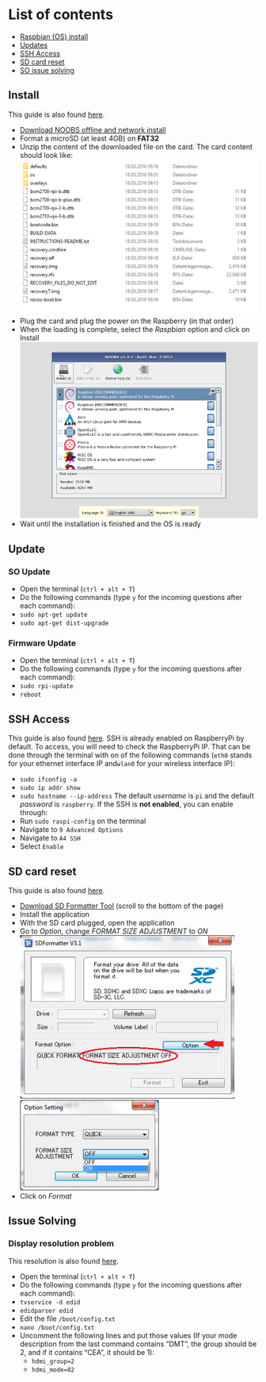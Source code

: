 # List of contents
* [Raspbian (OS) install](#install)
* [Updates](#update)
* [SSH Access](#ssh-access)
* [SD card reset](#sd-card-reset)
* [SO issue solving](#issue-solving)

## Install

This guide is also found [here](https://www.raspberrypi.org/documentation/installation/noobs.md).
* [Download NOOBS offline and network install](https://www.raspberrypi.org/downloads/noobs/)
* Format a microSD (at least 4GB) on **FAT32**
* Unzip the content of the downloaded file on the card. The card content should look like:
![SD card content](images/noobfiles.png)
* Plug the card and plug the power on the Raspberry (in that order)
* When the loading is complete, select the *Raspbian* option and click on Install
![RASPBIAN INSTALL](images/raspinstall.png)
* Wait until the installation is finished and the OS is ready

## Update

### SO Update
* Open the terminal (`ctrl + alt + T`)
* Do the following commands (type `y` for the incoming questions after each command):
 * `sudo apt-get update`
 * `sudo apt-get dist-upgrade`
 
### Firmware Update
* Open the terminal (`ctrl + alt + T`)
* Do the following commands (type `y` for the incoming questions after each command):
 * `sudo rpi-update`
 * `reboot`

## SSH Access

This guide is also found [here](https://www.raspberrypi.org/documentation/remote-access/ssh/).
SSH is already enabled on RaspberryPi by default.
To access, you will need to check the RaspberryPi IP. That can be done through the terminal with on of the following commands (`eth0` stands for your ethernet interface IP and`wlan0` for your wireless interface IP):
* `sudo ifconfig -a`
* `sudo ip addr show`
* `sudo hostname --ip-address`
The default *username* is `pi` and the default *password* is `raspberry`.
If the SSH is **not enabled**, you can enable through:
* Run `sudo raspi-config` on the terminal
* Navigate to `9 Advanced Options`
* Navigate to `A4 SSH`
* Select `Enable`

## SD card reset

This guide is also found [here](http://kb.sandisk.com/app/answers/detail/a_id/14827/~/using-sd-formatter-tool-to-restore-full-capacity-on-sdhc%2Fsdxc-cards).
* [Download SD Formatter Tool](https://www.sdcard.org/downloads/formatter_4/) (scroll to the bottom of the page)
* Install the application
* With the SD card plugged, open the application
* Go to *Option*, change *FORMAT SIZE ADJUSTMENT* to *ON*
![OPTION BUTTON](images/sdresetoption.png)
![FORMAT SIZE ADJUSTMENT](images/sdresetformatsize.png)
* Click on *Format*

## Issue Solving

### Display resolution problem

This resolution is also found [here](http://weblogs.asp.net/bleroy/getting-your-raspberry-pi-to-output-the-right-resolution).
* Open the terminal (`ctrl + alt + T`)
* Do the following commands (type `y` for the incoming questions after each command):
 * `tvservice -d edid`
 * `edidparser edid`
* Edit the file `/boot/config.txt`
 * `nano /boot/config.txt`
* Uncomment the following lines and put those values (If your mode description from the last command contains “DMT”, the group should be 2, and if it contains “CEA”, it should be 1):
  * `hdmi_group=2`
  * `hdmi_mode=82`
